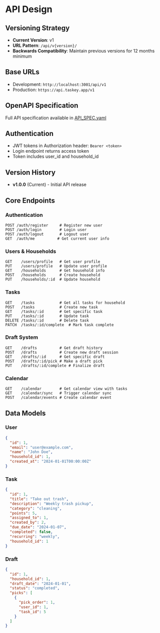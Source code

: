 # API Design

## Versioning Strategy
- **Current Version**: v1
- **URL Pattern**: `/api/v{version}/`
- **Backwards Compatibility**: Maintain previous versions for 12 months minimum

## Base URLs
- Development: `http://localhost:3001/api/v1`
- Production: `https://api.taskey.app/v1`

## OpenAPI Specification
Full API specification available in [API_SPEC.yaml](./API_SPEC.yaml)

## Authentication
- JWT tokens in Authorization header: `Bearer <token>`
- Login endpoint returns access token
- Token includes user_id and household_id

## Version History
- **v1.0.0** (Current) - Initial API release

## Core Endpoints

### Authentication
```
POST /auth/register     # Register new user
POST /auth/login        # Login user
POST /auth/logout       # Logout user
GET  /auth/me          # Get current user info
```

### Users & Households
```
GET    /users/profile   # Get user profile
PUT    /users/profile   # Update user profile
GET    /households      # Get household info
POST   /households      # Create household
PUT    /households/:id  # Update household
```

### Tasks
```
GET    /tasks           # Get all tasks for household
POST   /tasks           # Create new task
GET    /tasks/:id       # Get specific task
PUT    /tasks/:id       # Update task
DELETE /tasks/:id       # Delete task
PATCH  /tasks/:id/complete  # Mark task complete
```

### Draft System
```
GET    /drafts          # Get draft history
POST   /drafts          # Create new draft session
GET    /drafts/:id      # Get specific draft
POST   /drafts/:id/pick # Make a draft pick
PUT    /drafts/:id/complete # Finalize draft
```

### Calendar
```
GET    /calendar        # Get calendar view with tasks
GET    /calendar/sync   # Trigger calendar sync
POST   /calendar/events # Create calendar event
```

## Data Models

### User
```json
{
  "id": 1,
  "email": "user@example.com",
  "name": "John Doe",
  "household_id": 1,
  "created_at": "2024-01-01T00:00:00Z"
}
```

### Task
```json
{
  "id": 1,
  "title": "Take out trash",
  "description": "Weekly trash pickup",
  "category": "cleaning",
  "points": 5,
  "assigned_to": 1,
  "created_by": 2,
  "due_date": "2024-01-07",
  "completed": false,
  "recurring": "weekly",
  "household_id": 1
}
```

### Draft
```json
{
  "id": 1,
  "household_id": 1,
  "draft_date": "2024-01-01",
  "status": "completed",
  "picks": [
    {
      "pick_order": 1,
      "user_id": 1,
      "task_id": 5
    }
  ]
}
```